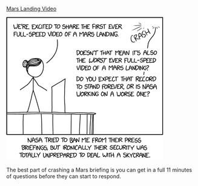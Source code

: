 [Mars Landing Video](https://xkcd.com/2428)

![Mars Landing Video](./random_comic.png)

The best part of crashing a Mars briefing is you can get in a full 11 minutes of questions before they can start to respond.

